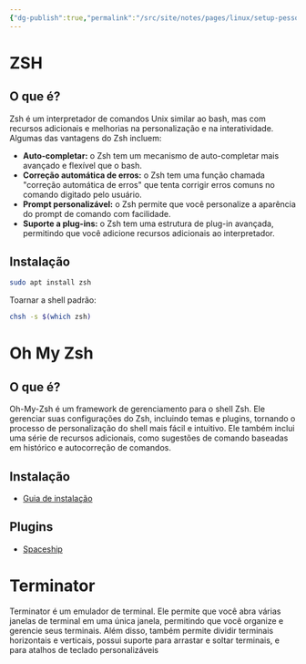 ```yaml
---
{"dg-publish":true,"permalink":"/src/site/notes/pages/linux/setup-pessoal/2-zsh-e-emulador-de-terminal/"}
---
```




# ZSH

## O que é?

Zsh é um interpretador de comandos Unix similar ao bash, mas com recursos adicionais e melhorias na personalização e na interatividade. Algumas das vantagens do Zsh incluem:

- **Auto-completar:** o Zsh tem um mecanismo de auto-completar mais avançado e flexível que o bash.
- **Correção automática de erros:** o Zsh tem uma função chamada "correção automática de erros" que tenta corrigir erros comuns no comando digitado pelo usuário.
- **Prompt personalizável:** o Zsh permite que você personalize a aparência do prompt de comando com facilidade.
- **Suporte a plug-ins:** o Zsh tem uma estrutura de plug-in avançada, permitindo que você adicione recursos adicionais ao interpretador.

## Instalação

```sh
sudo apt install zsh
```

Toarnar a shell padrão:
```sh
chsh -s $(which zsh)
```

# Oh My Zsh

## O que é?

Oh-My-Zsh é um framework de gerenciamento para o shell Zsh. Ele gerenciar suas configurações do Zsh, incluindo temas e plugins, tornando o processo de personalização do shell mais fácil e intuitivo. Ele também inclui uma série de recursos adicionais, como sugestões de comando baseadas em histórico e autocorreção de comandos.

## Instalação

- [Guia de instalação](https://ohmyz.sh/#install)

## Plugins

- [Spaceship](https://github.com/spaceship-prompt/spaceship-prompt)

# Terminator

Terminator é um emulador de terminal. Ele permite que você abra várias janelas de terminal em uma única janela, permitindo que você organize e gerencie seus terminais. Além disso, também permite dividir terminais horizontais e verticais, possui suporte para arrastar e soltar terminais, e para atalhos de teclado personalizáveis

